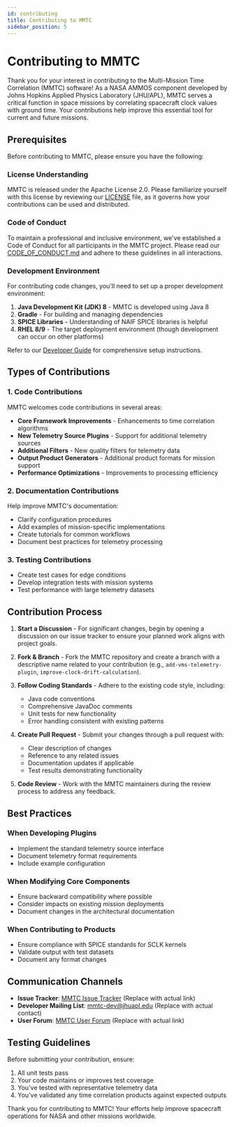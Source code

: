 ```yaml
---
id: contributing
title: Contributing to MMTC
sidebar_position: 5
---
```


# Contributing to MMTC

Thank you for your interest in contributing to the Multi-Mission Time Correlation (MMTC) software! As a NASA AMMOS component developed by Johns Hopkins Applied Physics Laboratory (JHU/APL), MMTC serves a critical function in space missions by correlating spacecraft clock values with ground time. Your contributions help improve this essential tool for current and future missions.

## Prerequisites

Before contributing to MMTC, please ensure you have the following:

### License Understanding

MMTC is released under the Apache License 2.0. Please familiarize yourself with this license by reviewing our [LICENSE](LICENSE) file, as it governs how your contributions can be used and distributed.

### Code of Conduct

To maintain a professional and inclusive environment, we've established a Code of Conduct for all participants in the MMTC project. Please read our [CODE_OF_CONDUCT.md](CODE_OF_CONDUCT.md) and adhere to these guidelines in all interactions.

### Development Environment

For contributing code changes, you'll need to set up a proper development environment:

1. **Java Development Kit (JDK) 8** - MMTC is developed using Java 8
2. **Gradle** - For building and managing dependencies
3. **SPICE Libraries** - Understanding of NAIF SPICE libraries is helpful
4. **RHEL 8/9** - The target deployment environment (though development can occur on other platforms)

Refer to our [Developer Guide](developer) for comprehensive setup instructions.

## Types of Contributions

### 1. Code Contributions

MMTC welcomes code contributions in several areas:

- **Core Framework Improvements** - Enhancements to time correlation algorithms
- **New Telemetry Source Plugins** - Support for additional telemetry sources
- **Additional Filters** - New quality filters for telemetry data
- **Output Product Generators** - Additional product formats for mission support
- **Performance Optimizations** - Improvements to processing efficiency

### 2. Documentation Contributions

Help improve MMTC's documentation:

- Clarify configuration procedures
- Add examples of mission-specific implementations
- Create tutorials for common workflows
- Document best practices for telemetry processing

### 3. Testing Contributions

- Create test cases for edge conditions
- Develop integration tests with mission systems
- Test performance with large telemetry datasets

## Contribution Process

1. **Start a Discussion** - For significant changes, begin by opening a discussion on our issue tracker to ensure your planned work aligns with project goals.

2. **Fork & Branch** - Fork the MMTC repository and create a branch with a descriptive name related to your contribution (e.g., `add-vms-telemetry-plugin`, `improve-clock-drift-calculation`).

3. **Follow Coding Standards** - Adhere to the existing code style, including:
   - Java code conventions
   - Comprehensive JavaDoc comments
   - Unit tests for new functionality
   - Error handling consistent with existing patterns

4. **Create Pull Request** - Submit your changes through a pull request with:
   - Clear description of changes
   - Reference to any related issues
   - Documentation updates if applicable
   - Test results demonstrating functionality

5. **Code Review** - Work with the MMTC maintainers during the review process to address any feedback.

## Best Practices

### When Developing Plugins

- Implement the standard telemetry source interface
- Document telemetry format requirements
- Include example configuration

### When Modifying Core Components

- Ensure backward compatibility where possible
- Consider impacts on existing mission deployments
- Document changes in the architectural documentation

### When Contributing to Products

- Ensure compliance with SPICE standards for SCLK kernels
- Validate output with test datasets
- Document any format changes

## Communication Channels

- **Issue Tracker**: [MMTC Issue Tracker](https://github.com/nasa/mmtc/issues) (Replace with actual link)
- **Developer Mailing List**: mmtc-dev@jhuapl.edu (Replace with actual contact)
- **User Forum**: [MMTC User Forum](https://forum.nasa.gov/mmtc) (Replace with actual link)

## Testing Guidelines

Before submitting your contribution, ensure:

1. All unit tests pass
2. Your code maintains or improves test coverage
3. You've tested with representative telemetry data
4. You've validated any time correlation products against expected outputs

Thank you for contributing to MMTC! Your efforts help improve spacecraft operations for NASA and other missions worldwide.